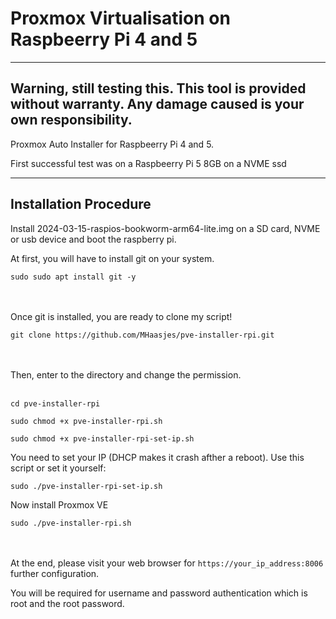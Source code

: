 # Proxmox Virtualisation on Raspbeerry Pi 4 and 5

----------------------
Warning, still testing this.  This tool is provided without warranty. Any damage caused is your own responsibility.
----------------------

Proxmox Auto Installer for Raspbeerry Pi 4 and 5. 

First successful test was on a Raspbeerry Pi 5 8GB on a NVME ssd

----------------------
Installation Procedure
----------------------

Install 2024-03-15-raspios-bookworm-arm64-lite.img on a SD card, NVME or usb device and boot the raspberry pi.

At first, you will have to install git on your system.<br>

```
sudo sudo apt install git -y
```
<br><br>Once git is installed, you are ready to clone my script!<br>

```
git clone https://github.com/MHaasjes/pve-installer-rpi.git
```
<br><br>
Then, enter to the directory and change the permission.<br><br>
```
cd pve-installer-rpi

sudo chmod +x pve-installer-rpi.sh
```
```
sudo chmod +x pve-installer-rpi-set-ip.sh
```
You need to set your IP (DHCP makes it crash afther a reboot). Use this script or set it yourself:
```
sudo ./pve-installer-rpi-set-ip.sh
```
Now install Proxmox VE
```
sudo ./pve-installer-rpi.sh
```
<br><br>
At the end, please visit your web browser for ``https://your_ip_address:8006`` further configuration.<br>

You will be required for username and password authentication which is root and the root password.
